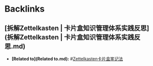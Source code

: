 
# Backlinks
## [拆解Zettelkasten | 卡片盒知识管理体系实践反思](拆解Zettelkasten | 卡片盒知识管理体系实践反思.md)
- **[Related to](Related to.md):** #[Zettelkasten卡片盒笔记法](Zettelkasten卡片盒笔记法.md)

